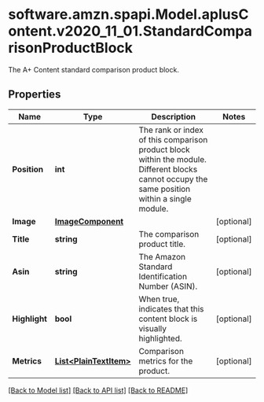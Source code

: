 # software.amzn.spapi.Model.aplusContent.v2020_11_01.StandardComparisonProductBlock
The A+ Content standard comparison product block.

## Properties

Name | Type | Description | Notes
------------ | ------------- | ------------- | -------------
**Position** | **int** | The rank or index of this comparison product block within the module. Different blocks cannot occupy the same position within a single module. | 
**Image** | [**ImageComponent**](ImageComponent.md) |  | [optional] 
**Title** | **string** | The comparison product title. | [optional] 
**Asin** | **string** | The Amazon Standard Identification Number (ASIN). | [optional] 
**Highlight** | **bool** | When true, indicates that this content block is visually highlighted. | [optional] 
**Metrics** | [**List&lt;PlainTextItem&gt;**](PlainTextItem.md) | Comparison metrics for the product. | [optional] 

[[Back to Model list]](../README.md#documentation-for-models) [[Back to API list]](../README.md#documentation-for-api-endpoints) [[Back to README]](../README.md)

